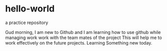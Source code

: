 # hello-world
a practice repository

Gud morning, 
I am new to Github and I am learning how to use github while managing work work with the team mates of the project
This will help me to work effectively on the future projects.
Learning Something new today.
